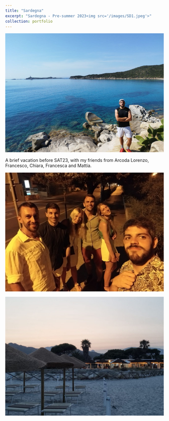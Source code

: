 ```yaml
---
title: "Sardegna"
excerpt: "Sardegna - Pre-summer 2023<img src='/images/SD1.jpeg'>"
collection: portfolio
---
```

![SD1](/images/SD1.jpeg)

A brief vacation before SAT23, with my friends from Arcoda Lorenzo, Francesco, Chiara, Francesca and Mattia.  

![SD2](/images/SD2.jpeg)

![SD3](/images/SD3.jpeg)
